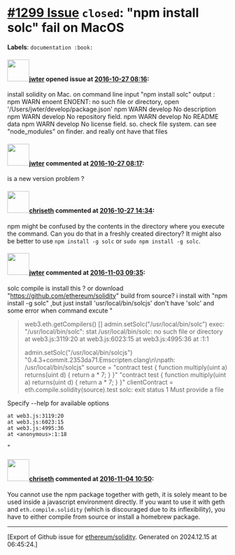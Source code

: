 # [\#1299 Issue](https://github.com/ethereum/solidity/issues/1299) `closed`: "npm install solc" fail on MacOS
**Labels**: `documentation :book:`


#### <img src="https://avatars.githubusercontent.com/u/5827813?v=4" width="50">[jwter](https://github.com/jwter) opened issue at [2016-10-27 08:16](https://github.com/ethereum/solidity/issues/1299):

install solidity on Mac.
on command line input "npm install solc" output :
npm WARN enoent ENOENT: no such file or directory, open '/Users/jwter/develop/package.json'
npm WARN develop No description
npm WARN develop No repository field.
npm WARN develop No README data
npm WARN develop No license field.
so. check file system. can see "node_modules" on finder. and  really ont  have that files


#### <img src="https://avatars.githubusercontent.com/u/5827813?v=4" width="50">[jwter](https://github.com/jwter) commented at [2016-10-27 08:17](https://github.com/ethereum/solidity/issues/1299#issuecomment-256577300):

is a new version problem ?

#### <img src="https://avatars.githubusercontent.com/u/9073706?v=4" width="50">[chriseth](https://github.com/chriseth) commented at [2016-10-27 14:34](https://github.com/ethereum/solidity/issues/1299#issuecomment-256659089):

npm might be confused by the contents in the directory where you execute the command. Can you do that in a freshly created directory? It might also be better to use `npm install -g solc` or `sudo npm install -g solc`.

#### <img src="https://avatars.githubusercontent.com/u/5827813?v=4" width="50">[jwter](https://github.com/jwter) commented at [2016-11-03 09:35](https://github.com/ethereum/solidity/issues/1299#issuecomment-258097100):

solc compile is install this ?  or  download "https://github.com/ethereum/solidity"  build from source?
i install with "npm install -g solc" ,but  just install 'usr/local/bin/solcjs'  don't have 'solc'
and some error when command excute " 

> web3.eth.getCompilers()
> []
> admin.setSolc("/usr/local/bin/solc")
> exec: "/usr/local/bin/solc": stat /usr/local/bin/solc: no such file or directory
>     at web3.js:3119:20
>     at web3.js:6023:15
>     at web3.js:4995:36
>     at <anonymous>:1:1
> 
> admin.setSolc("/usr/local/bin/solcjs")
> "0.4.3+commit.2353da71.Emscripten.clang\n\npath: /usr/local/bin/solcjs"
> source = "contract test { function multiply(uint a) returns(uint d) { return a \* 7; } }"
> "contract test { function multiply(uint a) returns(uint d) { return a \* 7; } }"
> clientContract = eth.compile.solidity(source).test
> solc: exit status 1
> Must provide a file

Specify --help for available options

```
at web3.js:3119:20
at web3.js:6023:15
at web3.js:4995:36
at <anonymous>:1:18
```

"

#### <img src="https://avatars.githubusercontent.com/u/9073706?v=4" width="50">[chriseth](https://github.com/chriseth) commented at [2016-11-04 10:50](https://github.com/ethereum/solidity/issues/1299#issuecomment-258400100):

You cannot use the npm package together with geth, it is solely meant to be used inside a javascript environment directly. If you want to use it with geth and `eth.compile.solidity` (which is discouraged due to its inflexibility), you have to either compile from source or install a homebrew package.


-------------------------------------------------------------------------------



[Export of Github issue for [ethereum/solidity](https://github.com/ethereum/solidity). Generated on 2024.12.15 at 06:45:24.]
